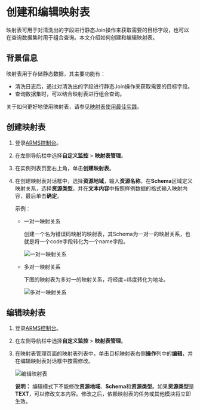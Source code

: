 # 创建和编辑映射表

映射表可用于对清洗出的字段进行静态Join操作来获取需要的目标字段，也可以在查询数据集时用于组合查询。本文介绍如何创建和编辑映射表。

## 背景信息

映射表用于存储静态数据，其主要功能有：

-   清洗日志后，通过对清洗出的字段进行静态Join操作来获取需要的目标字段。
-   查询数据集时，可以结合映射表进行组合查询。

关于如何更好地使用映射表，请参见[映射表使用最佳实践](/cn.zh-CN/自定义监控/最佳实践/映射表使用最佳实践.md)。

## 创建映射表

1.  登录[ARMS控制台](https://arms.console.aliyun.com/#/home)。
2.  在左侧导航栏中选择**自定义监控** \> **映射表管理**。
3.  在实例列表页面右上角，单击**创建映射表**。
4.  在创建映射表对话框中，选择**资源地域**，输入**资源名称**，在**Schema**区域定义映射关系，选择**资源类型**，并在**文本内容**中按照样例数据的格式输入映射内容，最后单击**确定**。

    示例：

    -   一对一映射关系

        创建一个名为错误码映射的映射表，其Schema为一对一的映射关系，也就是将一个code字段转化为一个name字段。

        ![一对一映射关系](https://static-aliyun-doc.oss-accelerate.aliyuncs.com/assets/img/zh-CN/3500655851/p44076.png)

    -   多对一映射关系

        下图的映射表为多对一的映射关系，将经度+纬度转化为地址。

        ![多对一映射关系](https://static-aliyun-doc.oss-accelerate.aliyuncs.com/assets/img/zh-CN/4500655851/p44077.png)


## 编辑映射表

1.  登录[ARMS控制台](https://arms.console.aliyun.com/#/home)。
2.  在左侧导航栏中选择**自定义监控** \> **映射表管理**。
3.  在映射表管理页面的映射表列表中，单击目标映射表右侧**操作**列中的**编辑**，并在编辑映射表对话框中按需修改。

    ![编辑映射表](https://static-aliyun-doc.oss-accelerate.aliyuncs.com/assets/img/zh-CN/1936321261/p44078.png)

    **说明：** 编辑模式下不能修改**资源地域**、**Schema**和**资源类型**。如果**资源类型**是**TEXT**，可以修改文本内容。修改之后，依赖映射表的任务或其他模块将立即生效。


